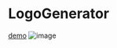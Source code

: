 # LogoGenerator
<a href="https://logo-generator-lime.vercel.app">demo</a>
![image](https://github.com/Cuuss/LogoGenerator/assets/89050310/d0681da9-a3c6-4c41-8ff8-c15e2a6a9917)
